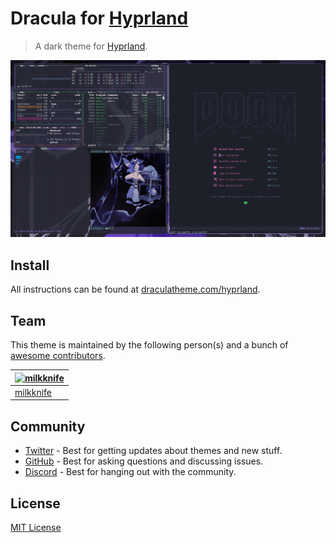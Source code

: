 # Dracula for [Hyprland](https://hyprland.org)

> A dark theme for [Hyprland](https://hyprland.org).

![Screenshot](./screenshot.png)

## Install

All instructions can be found at [draculatheme.com/hyprland](https://draculatheme.com/hyprland).

## Team

This theme is maintained by the following person(s) and a bunch of [awesome contributors](https://github.com/dracula/hyprland/graphs/contributors).

| [![milkknife](https://github.com/milkknife.png?size=100)](https://github.com/milkknife) |
| ---------------------------------------------------------------------------------------- |
| [milkknife](https://github.com/milkknife)                                               |

## Community

- [Twitter](https://twitter.com/draculatheme) - Best for getting updates about themes and new stuff.
- [GitHub](https://github.com/dracula/dracula-theme/discussions) - Best for asking questions and discussing issues.
- [Discord](https://draculatheme.com/discord-invite) - Best for hanging out with the community.

## License

[MIT License](./LICENSE)
